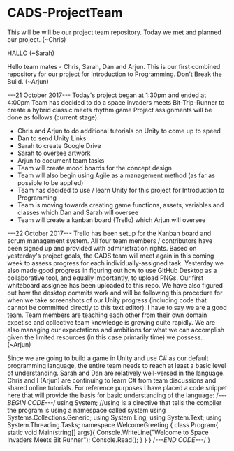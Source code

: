 # CADS-ProjectTeam

This will be will be our project team repository.  Today we met and planned our project. (~Chris)

HALLO (~Sarah)

Hello team mates - Chris, Sarah, Dan and Arjun. This is our first combined repository for our project for Introduction to Programming. Don't Break the Build. (~Arjun)


---21 October 2017---
Today's project began at 1:30pm and ended at 4:00pm
Team has decided to do a space invaders meets Bit-Trip-Runner to create a hybrid classic meets rhythm game
Project assignments will be done as follows (current stage):
- Chris and Arjun to do additional tutorials on Unity to come up to speed
- Dan to send Unity Links
- Sarah to create Google Drive
- Sarah to oversee artwork
- Arjun to document team tasks
- Team will create mood boards for the concept design
- Team will also begin using Agile as a management method (as far as possible to be applied)
- Team has decided to use / learn Unity for this project for Introduction to Programming
- Team is moving towards creating game functions, assets, variables and classes which Dan and Sarah will oversee
- Team will create a kanban board (Trello) which Arjun will oversee


---22 October 2017---
Trello has been setup for the Kanban board and scrum management system. All four team members / contributors have been signed up and provided with administration rights. Based on yesterday's project goals, the CADS team will meet again in this coming week to assess progress for each individually-assigned task. Yesterday we also made good progress in figuring out how to use GitHub Desktop as a collaborative tool, and equally importantly, to upload PNGs. Our first whiteboard assignee has been uploaded to this repo. We have also figured out how the desktop commits work and will be following this procedure for when we take screenshots of our Unity progress (including code that cannot be committed directly to this text editor). I have to say we are  a good team. Team members are teaching each other from their own domain expetise and collective team knowledge is growing quite rapidly. We are also managing our expectations and ambitions for what we can accomplish given the limited resources (in this case primarily time) we possess. (~Arjun)


Since we are going to build a game in Unity and use C# as our default programming language, the entire team needs to reach at least a basic level of understanding. Sarah and Dan are relatively well-versed in the language. Chris and I (Arjun) are continuing to learn C# from team discussions and shared online tutorials. For reference purposes I have placed a code snippet here that will provide the basis for basic understanding of the language:
/*---BEGIN CODE---*/
using System; //using is a directive that tells the compiler the program is using a namespace called system
using Systems.Collections.Generic;
using System.Ling;
using System.Text;
using System.Threading.Tasks;
namespace WelcomeGreeting {
class Program{
static void Main(string[] args){
Console.WriteLine("Welcome to Space Invaders Meets Bit Runner");
Console.Read();
}
}
}
/*---END CODE---*/
}
